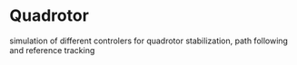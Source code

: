 # Quadrotor
simulation of different controlers for quadrotor stabilization, path following and reference tracking
